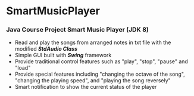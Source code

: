# SmartMusicPlayer
### Java Course Project Smart Music Player (JDK 8)

* Read and play the songs from arranged notes in txt file with the modified ***StdAudio Class***
* Simple GUI built with ***Swing*** framework
* Provide traditional control features such as "play", "stop", "pause" and "load"
* Provide special features including "changing the octave of the song", "changing the playing speed", and "playing the song reversely"
* Smart notification to show the current status of the player 
